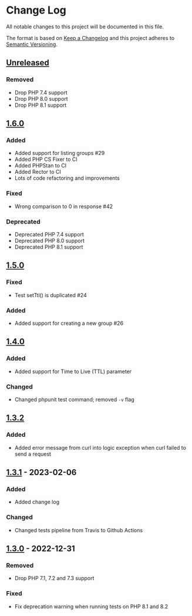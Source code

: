 # Change Log

All notable changes to this project will be documented in this file.

The format is based on [Keep a Changelog](http://keepachangelog.com/en/1.0.0/) and this project adheres to [Semantic Versioning](http://semver.org/spec/v2.0.0.html).

## [Unreleased]

### Removed

- Drop PHP 7.4 support
- Drop PHP 8.0 support
- Drop PHP 8.1 support

## [1.6.0]

### Added

- Added support for listing groups #29
- Added PHP CS Fixer to CI
- Added PHPStan to CI
- Added Rector to CI
- Lots of code refactoring and improvements

### Fixed

- Wrong comparison to 0 in response #42

### Deprecated

- Deprecated PHP 7.4 support
- Deprecated PHP 8.0 support
- Deprecated PHP 8.1 support

## [1.5.0]

### Fixed

- Test setTtl() is duplicated #24

### Added

- Added support for creating a new group #26

## [1.4.0]

### Added

- Added support for Time to Live (TTL) parameter

### Changed

- Changed phpunit test command; removed `-v` flag 

## [1.3.2]

### Added

- Added error message from curl into logic exception when curl failed to send a request

## [1.3.1] - 2023-02-06

### Added

- Added change log

### Changed

- Changed tests pipeline from Travis to Github Actions

## [1.3.0] - 2022-12-31

### Removed

- Drop PHP 7.1, 7.2 and 7.3 support

### Fixed

- Fix deprecation warning when running tests on PHP 8.1 and 8.2

[Unreleased]: https://github.com/slunak/pushover-php/compare/v1.6.0...HEAD
[1.6.0]: https://github.com/slunak/pushover-php/compare/v1.5.0...v1.6.0
[1.5.0]: https://github.com/slunak/pushover-php/compare/v1.4.0...v1.5.0
[1.4.0]: https://github.com/slunak/pushover-php/compare/v1.3.2...v1.4.0
[1.3.2]: https://github.com/slunak/pushover-php/compare/v1.3.1...v1.3.2
[1.3.1]: https://github.com/slunak/pushover-php/compare/v1.3.0...v1.3.1
[1.3.0]: https://github.com/slunak/pushover-php/compare/v1.2.0...v1.3.0
